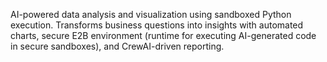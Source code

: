 AI-powered data analysis and visualization using sandboxed Python execution. Transforms business questions into insights with automated charts, secure E2B environment (runtime for executing AI-generated code in secure sandboxes), and CrewAI-driven reporting. 